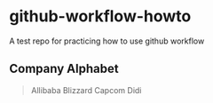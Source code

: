# github-workflow-howto
A test repo for practicing how to use github workflow 
## Company Alphabet
> Allibaba
> Blizzard
> Capcom
> Didi
